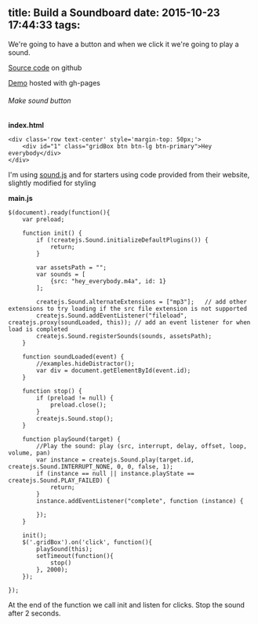 title: Build a Soundboard
date: 2015-10-23 17:44:33
tags:
---

We're going to have a button and when we click it we're going to play a sound.

[Source code](https://github.com/jasonshark/soundboard) on github

[Demo](http://connorlee.ch/soundboard/) hosted with gh-pages

###### Make sound button

<b>index.html</b>
```
<div class='row text-center' style='margin-top: 50px;'>
    <div id="1" class="gridBox btn btn-lg btn-primary">Hey everybody</div>
</div>
```

I'm using [sound.js](http://createjs.com/SoundJS) and for starters using code provided from their website, slightly modified for styling

<b>main.js</b>
```
$(document).ready(function(){
	var preload;

	function init() {
		if (!createjs.Sound.initializeDefaultPlugins()) {
			return;
		}

		var assetsPath = "";
		var sounds = [
			{src: "hey_everybody.m4a", id: 1}
		];

		createjs.Sound.alternateExtensions = ["mp3"];	// add other extensions to try loading if the src file extension is not supported
		createjs.Sound.addEventListener("fileload", createjs.proxy(soundLoaded, this)); // add an event listener for when load is completed
		createjs.Sound.registerSounds(sounds, assetsPath);
	}

	function soundLoaded(event) {
		//examples.hideDistractor();
		var div = document.getElementById(event.id);
	}

	function stop() {
		if (preload != null) {
			preload.close();
		}
		createjs.Sound.stop();
	}

	function playSound(target) {
		//Play the sound: play (src, interrupt, delay, offset, loop, volume, pan)
		var instance = createjs.Sound.play(target.id, createjs.Sound.INTERRUPT_NONE, 0, 0, false, 1);
		if (instance == null || instance.playState == createjs.Sound.PLAY_FAILED) {
			return;
		}
		instance.addEventListener("complete", function (instance) {

		});
	}

	init();
	$('.gridBox').on('click', function(){
		playSound(this);
		setTimeout(function(){
			stop()
		}, 2000);
	});

});
```

At the end of the function we call init and listen for clicks. Stop the sound after 2 seconds.